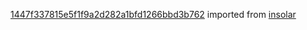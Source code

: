 [1447f337815e5f1f9a2d282a1bfd1266bbd3b762](https://github.com/insolar/insolar/commit/1447f337815e5f1f9a2d282a1bfd1266bbd3b762) imported from [insolar](https://github.com/insolar/insolar)

